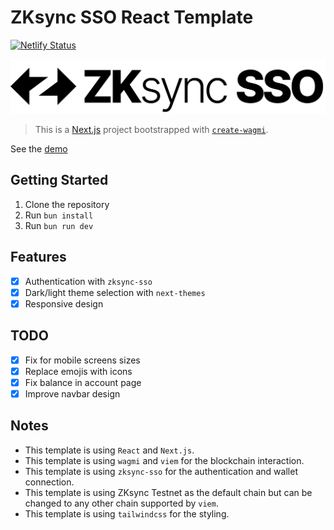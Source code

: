 # ZKsync SSO React Template

[![Netlify Status](https://api.netlify.com/api/v1/badges/0ec0140b-9894-4d39-a688-ff572042ac45/deploy-status)](https://app.netlify.com/sites/zksync-sso-react/deploys)

<picture>
  <source media="(prefers-color-scheme: dark)" srcset="public/zksync-sso-light.png">
  <source media="(prefers-color-scheme: light)" srcset="public/zksync-sso-dark.png">
  <img alt="ZKsync SSO Logo" src="public/zksync-sso-dark.png">
</picture>

> This is a [Next.js](https://nextjs.org) project bootstrapped with [`create-wagmi`](https://github.com/wevm/wagmi/tree/main/packages/create-wagmi).

See the [demo](https://zksync-sso-react.netlify.app/)

## Getting Started

1. Clone the repository
2. Run `bun install`
3. Run `bun run dev`

## Features

- [x] Authentication with `zksync-sso`
- [x] Dark/light theme selection with `next-themes`
- [x] Responsive design

## TODO

- [x] Fix for mobile screens sizes
- [x] Replace emojis with icons 
- [x] Fix balance in account page
- [x] Improve navbar design

## Notes

- This template is using `React` and `Next.js`.
- This template is using `wagmi` and `viem` for the blockchain interaction.
- This template is using `zksync-sso` for the authentication and wallet connection.
- This template is using ZKsync Testnet as the default chain but can be changed to any other chain supported by `viem`.
- This template is using `tailwindcss` for the styling.
